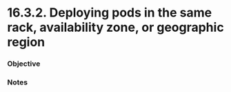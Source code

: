 # 16.3.2. Deploying pods in the same rack, availability zone, or geographic region

### Objective

### Notes


